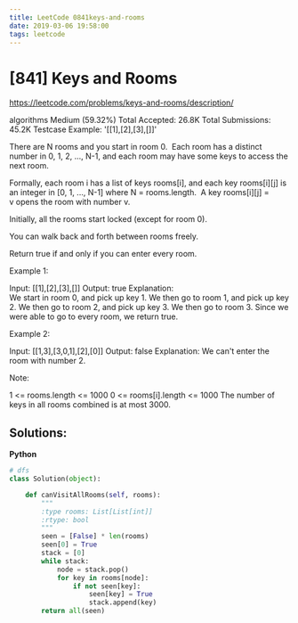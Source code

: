 ```yaml
---
title: LeetCode 0841keys-and-rooms
date: 2019-03-06 19:58:00
tags: leetcode
---
```


# [841] Keys and Rooms

 https://leetcode.com/problems/keys-and-rooms/description/

 algorithms
 Medium (59.32%)
 Total Accepted:    26.8K
 Total Submissions: 45.2K
 Testcase Example:  '[[1],[2],[3],[]]'

 There are N rooms and you start in room 0.  Each room has a distinct number
 in 0, 1, 2, ..., N-1, and each room may have some keys to access the next
 room. 
 
 Formally, each room i has a list of keys rooms[i], and each key rooms[i][j]
 is an integer in [0, 1, ..., N-1] where N = rooms.length.  A key rooms[i][j]
 = v opens the room with number v.
 
 Initially, all the rooms start locked (except for room 0). 
 
 You can walk back and forth between rooms freely.
 
 Return true if and only if you can enter every room.
 
 
 
 
 Example 1:
 
 
 Input: [[1],[2],[3],[]]
 Output: true
 Explanation:  
 We start in room 0, and pick up key 1.
 We then go to room 1, and pick up key 2.
 We then go to room 2, and pick up key 3.
 We then go to room 3.  Since we were able to go to every room, we return
 true.
 
 
 Example 2:
 
 
 Input: [[1,3],[3,0,1],[2],[0]]
 Output: false
 Explanation: We can't enter the room with number 2.
 
 
 Note:
 
 
 1 <= rooms.length <= 1000
 0 <= rooms[i].length <= 1000
 The number of keys in all rooms combined is at most 3000.
 
 

## Solutions:

**Python**
```python
# dfs
class Solution(object):

    def canVisitAllRooms(self, rooms):
        """
        :type rooms: List[List[int]]
        :rtype: bool
        """
        seen = [False] * len(rooms)
        seen[0] = True
        stack = [0]
        while stack:
            node = stack.pop()
            for key in rooms[node]:
                if not seen[key]:
                    seen[key] = True
                    stack.append(key)
        return all(seen)
```